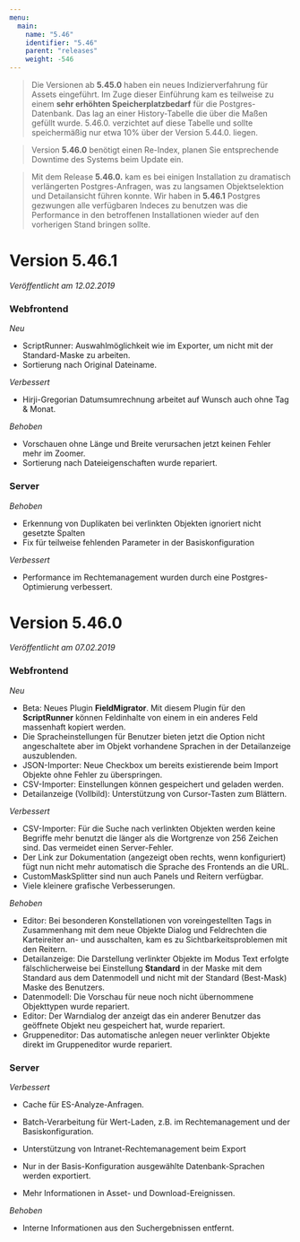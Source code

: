```yaml
---
menu:
  main:
    name: "5.46"
    identifier: "5.46"
    parent: "releases"
    weight: -546
---
```


> Die Versionen ab **5.45.0** haben ein neues Indizierverfahrung für Assets eingeführt. Im Zuge dieser Einführung kam es teilweise zu einem **sehr erhöhten Speicherplatzbedarf** für die Postgres-Datenbank. Das lag an einer History-Tabelle die über die Maßen gefüllt wurde. 5.46.0. verzichtet auf diese Tabelle und sollte speichermäßig nur etwa 10% über der Version 5.44.0. liegen.

> Version **5.46.0** benötigt einen Re-Index, planen Sie entsprechende Downtime des Systems beim Update ein.

> Mit dem Release **5.46.0.** kam es bei einigen Installation zu dramatisch verlängerten Postgres-Anfragen, was zu langsamen Objektselektion und Detailansicht führen konnte. Wir haben in **5.46.1** Postgres gezwungen alle verfügbaren Indeces zu benutzen was die Performance in den betroffenen Installationen wieder auf den vorherigen Stand bringen sollte. 

# Version 5.46.1

*Veröffentlicht am 12.02.2019*

### Webfrontend

*Neu*

* ScriptRunner: Auswahlmöglichkeit wie im Exporter, um nicht mit der Standard-Maske zu arbeiten.
* Sortierung nach Original Dateiname.

*Verbessert*

* Hirji-Gregorian Datumsumrechnung arbeitet auf Wunsch auch ohne Tag & Monat.

*Behoben*

* Vorschauen ohne Länge und Breite verursachen jetzt keinen Fehler mehr im Zoomer.
* Sortierung nach Dateieigenschaften wurde repariert.

### Server

*Behoben*

* Erkennung von Duplikaten bei verlinkten Objekten ignoriert nicht gesetzte Spalten
* Fix für teilweise fehlenden Parameter in der Basiskonfiguration

*Verbessert*

* Performance im Rechtemanagement wurden durch eine Postgres-Optimierung verbessert.

# Version 5.46.0

*Veröffentlicht am 07.02.2019*

### Webfrontend

*Neu*

* Beta: Neues Plugin **FieldMigrator**. Mit diesem Plugin für den **ScriptRunner** können Feldinhalte von einem in ein anderes Feld massenhaft kopiert werden.
* Die Spracheinstellungen für Benutzer bieten jetzt die Option nicht angeschaltete aber im Objekt vorhandene Sprachen in der Detailanzeige auszublenden.
* JSON-Importer: Neue Checkbox um bereits existierende beim Import Objekte ohne Fehler zu überspringen.
* CSV-Importer: Einstellungen können gespeichert und geladen werden.
* Detailanzeige (Vollbild): Unterstützung von Cursor-Tasten zum Blättern.

*Verbessert*

* CSV-Importer: Für die Suche nach verlinkten Objekten werden keine Begriffe mehr benutzt die länger als die Wortgrenze von 256 Zeichen sind. Das vermeidet einen Server-Fehler. 
* Der Link zur Dokumentation (angezeigt oben rechts, wenn konfiguriert) fügt nun nicht mehr automatisch die Sprache des Frontends an die URL.
* CustomMaskSplitter sind nun auch Panels und Reitern verfügbar.
* Viele kleinere grafische Verbesserungen.

*Behoben*

* Editor: Bei besonderen Konstellationen von voreingestellten Tags in Zusammenhang mit dem neue Objekte Dialog und Feldrechten die Karteireiter an- und ausschalten, kam es zu Sichtbarkeitsproblemen mit den Reitern.
* Detailanzeige: Die Darstellung verlinkter Objekte im Modus Text erfolgte fälschlicherweise bei Einstellung **Standard** in der Maske mit dem Standard aus dem Datenmodell und nicht mit der Standard (Best-Mask) Maske des Benutzers. 
* Datenmodell: Die Vorschau für neue noch nicht übernommene Objekttypen wurde repariert.
* Editor: Der Warndialog der anzeigt das ein anderer Benutzer das geöffnete Objekt neu gespeichert hat, wurde repariert.
* Gruppeneditor: Das automatische anlegen neuer verlinkter Objekte direkt im Gruppeneditor wurde repariert.

### Server

*Verbessert*

* Cache für ES-Analyze-Anfragen.
* Batch-Verarbeitung für Wert-Laden, z.B. im Rechtemanagement und der Basiskonfiguration.

* Unterstützung von Intranet-Rechtemanagement beim Export
* Nur in der Basis-Konfiguration ausgewählte Datenbank-Sprachen werden exportiert.
* Mehr Informationen in Asset- und Download-Ereignissen.

*Behoben*

* Interne Informationen aus den Suchergebnissen entfernt.
